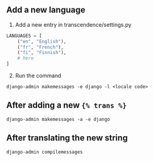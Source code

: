 ## Add a new language

1. Add a new entry in transcendence/settings.py

```py
LANGUAGES = [
    ("en", "English"),
    ("fr", "French"),
    ("fi", "Finnish"),
    # here
]
```

2. Run the command

`django-admin makemessages -e django -l <locale code>`

## After adding a new `{% trans %}`

`django-admin makemessages -a -e django`

## After translating the new string

`django-admin compilemessages`

